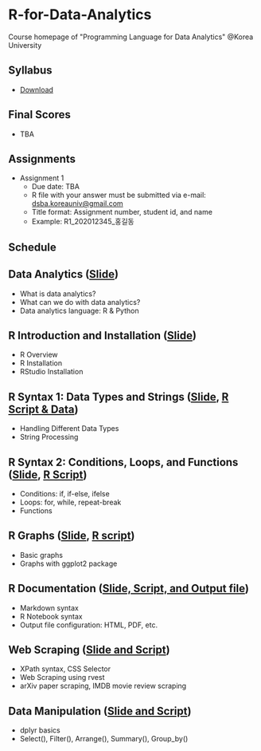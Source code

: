 # R-for-Data-Analytics
Course homepage of "Programming Language for Data Analytics" @Korea University

## Syllabus
* [Download](https://www.dropbox.com/s/yvkkudu3c54e9fg/2020_2_Programming%20Language%20for%20Data%20Analytics.pdf?dl=0)

## Final Scores
* TBA

## Assignments
* Assignment 1
   * Due date: TBA
   * R file with your answer must be submitted via e-mail: dsba.koreauniv@gmail.com
   * Title format: Assignment number, student id, and name
   * Example: R1_202012345_홍길동

## Schedule
## Data Analytics ([Slide]())
* What is data analytics?
* What can we do with data analytics?
* Data analytics language: R & Python
  
## R Introduction and Installation ([Slide]())
* R Overview
* R Installation
* RStudio Installation
  
## R Syntax 1: Data Types and Strings ([Slide](), [R Script & Data]())
* Handling Different Data Types
* String Processing

## R Syntax 2: Conditions, Loops, and Functions ([Slide](), [R Script]())
* Conditions: if, if-else, ifelse
* Loops: for, while, repeat-break
* Functions

## R Graphs ([Slide](), [R script]())
* Basic graphs
* Graphs with ggplot2 package

## R Documentation ([Slide, Script, and Output file]())
* Markdown syntax
* R Notebook syntax
* Output file configuration: HTML, PDF, etc.

## Web Scraping ([Slide and Script]())
* XPath syntax, CSS Selector
* Web Scraping using rvest
* arXiv paper scraping, IMDB movie review scraping

## Data Manipulation ([Slide and Script]())
* dplyr basics
* Select(), Filter(), Arrange(), Summary(), Group_by()
